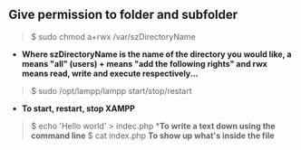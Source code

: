 ## Give permission to folder and subfolder
>$ sudo chmod a+rwx /var/szDirectoryName
* __Where szDirectoryName is the name of the directory you would like, a means "all" (users) + means "add the following rights" and rwx means read, write and execute respectively...__
>$ sudo /opt/lampp/lampp start/stop/restart
* __To start, restart, stop XAMPP__
>$ echo 'Hello world' > indec.php
*__To write a text down using the command line__
>$ cat index.php
__To show up what's inside the file__
